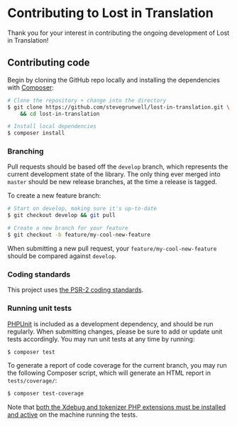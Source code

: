 # Contributing to Lost in Translation

Thank you for your interest in contributing the ongoing development of Lost in Translation!


## Contributing code

Begin by cloning the GitHub repo locally and installing the dependencies with [Composer](https://getcomposer.org):

```sh
# Clone the repository + change into the directory
$ git clone https://github.com/stevegrunwell/lost-in-translation.git \
    && cd lost-in-translation

# Install local dependencies
$ composer install
```


### Branching

Pull requests should be based off the `develop` branch, which represents the current development state of the library. The only thing ever merged into `master` should be new release branches, at the time a release is tagged.

To create a new feature branch:

```bash
# Start on develop, making sure it's up-to-date
$ git checkout develop && git pull

# Create a new branch for your feature
$ git checkout -b feature/my-cool-new-feature
```

When submitting a new pull request, your `feature/my-cool-new-feature` should be compared against `develop`.


### Coding standards

This project uses [the PSR-2 coding standards](http://www.php-fig.org/psr/psr-2/).


### Running unit tests

[PHPUnit](https://phpunit.de/) is included as a development dependency, and should be run regularly. When submitting changes, please be sure to add or update unit tests accordingly. You may run unit tests at any time by running:

```bash
$ composer test
```

To generate a report of code coverage for the current branch, you may run the following Composer script, which will generate an HTML report in `tests/coverage/`:

```bash
$ composer test-coverage
```

Note that [both the Xdebug and tokenizer PHP extensions must be installed and active](https://phpunit.de/manual/current/en/textui.html) on the machine running the tests.
